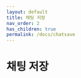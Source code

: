 ```yaml
---
layout: default
title: 채팅 저장
nav_order: 2
has_children: true
permalink: /docs/chatsave
---
```


# 채팅 저장
